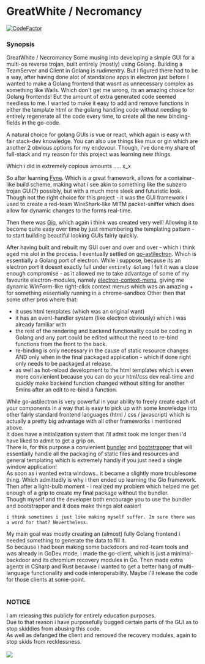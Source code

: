 # GreatWhite / Necromancy

[![CodeFactor](https://www.codefactor.io/repository/github/whiterabb17/greatwhite/badge)](https://www.codefactor.io/repository/github/whiterabb17/greatwhite)

### Synopsis
GreatWhite / Necromancy
Some musing into developing a simple GUI for a multi-os reverse trojan, built entirely (mostly) using Golang.
Building a TeamServer and Client in Golang is rudimentry. But I figured there had to be a way, after having done alot of standalone apps in electron just before I wanted to make a Golang frontend that wasnt as unnecessary complex as something like Wails. Which don't get me wrong, its an amazing choice for Golang frontends! But the amount of extra generated code seemed needless to me. I wanted to make it easy to add and remove functions in either the template html or the golang handling code without needing to entirely regenerate all the code every time, to create all the new binding-fields in the go-code.

A natural choice for golang GUIs is vue or react, which again is easy with fair stack-dev knowledge.
You can also use things like mux or gin which are another 2 obvious options for my endevour. Though, i've done my share of full-stack and my reason for this project was learning new things. 

Which i did in extremely copious amounts ..... x_x

So after learning <a href="https://github.com/fyne-io/fyne">Fyne</a>. Which is a great framework, allows for a container-like build scheme, making what i see akin to something like the subzero trojan GUI(?) possibly, but with a much more sleek and futuristic look. Though not the right choice for this project - it was the GUI framework i used to create a red-team WireShark-like MITM packet-sniffer which does allow for dynamic changes to the forms real-time.

Then there was <a href="https://github.com/gioui/gio">Gio</a>, which again i think was created very well! Allowing it to become quite easy over time by just remembering the templating pattern - to start building beautiful looking GUIs fairly quickly.

After having built and rebuilt my GUI over and over and over - which i think aged me alot in the process. 
I eventually settled on <a href="https://github.com/asticode/go-astilectron">go-astilectron</a>.
Which is essentially a Golang port of electron. While i suppose, because its an electron port it doesnt exactly full under `entirely Golang`
I felt it was a close enough compromise - as it allowed me to take advantage of some of my favourite electron-modules, namely <a href="https://github.com/sindresorhus/electron-context-menu">electron-context-menu</a>, giving me dynamic WinForm-like right-click context menus which was an amazing + for something essentially running in a chrome-sandbox
Other then that some other pros where that:
- it uses html templates (which was an original want)
- it has an event-handler system (like electron obviously) which i was already familiar with
- the rest of the rendering and backend functionality could be coding in Golang and any part could be edited without the need to re-bind functions from the front to the back.
- re-binding is only necessary in the cause of static resource changes AND only when in the final packaged application - which if done right only needs to be packaged at release.
- as well as hot-reload development to the html templates which is even more convienient because you can do your html/css dev real-time and quickly make backend function changed without sitting for another 5mins after an edit to re-bind a function.

While go-astilectron is very powerful in your ability to freely create each of your components in a way that is easy to pick up with some knowledge into other fairly standard frontend languages (html / css / javascript) which is actually a pretty big advantage with all other frameworks i mentioned above.<br>
It does have a initialization system that i'll admit took me longer then i'd have liked to admit to get a grip on.<br>
There is, for this purpose a convienient <a href="https://github.com/asticode/go-astilectron-bundler">bundler</a> and <a href="https://github.com/asticode/go-astilectron-bootstrap">bootstrapper</a> that will essentially handle all the packaging of static files and resources and general templating which is extremely handly if you just need a single window application!<br>
As soon as i wanted extra windows.. it became a slightly more troublesome thing. Which admittedly is why i then ended up learning the Gio framework.<br>
Then after a light-bulb moment - i realized my problem which helped me get enough of a grip to create my final package without the bundler.<br>
Though myself and the developer both encourage you to use the bundler and bootstrapper and it does make things alot easier!

    i think sometimes i just like making myself suffer. Im sure there was a word for that? Nevertheless.

My main goal was mostly creating an (almost) fully Golang frontend i needed something to generate the data to fill it.<br>
So because i had been making some backdoors and red-team tools and was already in GoDev mode, i made the go-client, which is just a minimal-backdoor and its chromium recovery modules in Go. Then made extra agents in CSharp and Rust because i wanted to get a better hang of multi-language functionality and code interoperability.
Maybe i'll release the code for those clients at some-point.
<br><br>
### NOTICE
I am releasing this publicly for entirely education purposes.<br>
Due to that reason i have purposefully bugged certain parts of the GUI as to stop skiddies from abusing this code.<br>
As well as defanged the client and removed the recovery modules, again to stop skids from recklessness.<br>
<br>
<img src="greatwhite.gif" />
